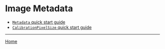 Image Metadata
=======================================

   + [`Metadata` quick start guide](./id_md_Metadata.html)
   + [`CalibrationPixelSize` quick start guide](./id_md_Calibration.html)

---
[Home](./index.html)
